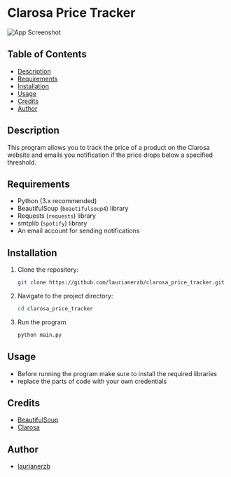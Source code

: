 # Clarosa Price Tracker

![App Screenshot]()

## Table of Contents

- [Description](#description)
- [Requirements](#requirements)
- [Installation](#installation)
- [Usage](#usage)
- [Credits](#credits)
- [Author](#author)

## Description
This program allows you to track the price of a product on the 
Clarosa website and emails you notification if the price drops below 
a specified threshold.


## Requirements
- Python (3.x recommended)
- BeautifulSoup (`beautifulsoup4`) library
- Requests (`requests`) library
- smtplib (`spotify`) library
- An email account for sending notifications

## Installation
1. Clone the repository:
   ```bash
   git clone https://github.com/laurianerzb/clarosa_price_tracker.git
2. Navigate to the project directory:
   ```bash 
   cd clarosa_price_tracker
3. Run the program
   ```bash
   python main.py

## Usage
- Before running the program make sure to install the required libraries
- replace the parts of code with your own credentials

## Credits
- [BeautifulSoup](https://www.crummy.com/software/BeautifulSoup/bs4/doc/)
- [Clarosa](https://www.clarosa.fr/)


## Author
- [laurianerzb](https://github.com/laurianerzb)
